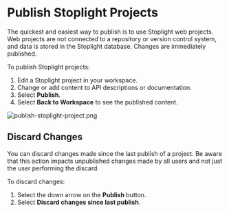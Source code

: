 # Publish Stoplight Projects

The quickest and easiest way to publish is to use Stoplight web projects. Web projects are not connected to a repository or version control system, and data is stored in the Stoplight database. Changes are immediately published.

To publish Stoplight projects:

1. Edit a Stoplight project in your workspace.
2. Change or add content to API descriptions or documentation.
3. Select **Publish**. 
4. Select **Back to Workspace** to see the published content. 

<!-- focus: center -->
![publish-stoplight-project.png](https://stoplight.io/api/v1/projects/cHJqOjI/images/jVpXa0nDufo)

## Discard Changes

You can discard changes made since the last publish of a project. Be aware that this action impacts unpublished changes made by all users and not just the user performing the discard.

To discard changes:

1. Select the down arrow on the **Publish** button.
2. Select **Discard changes since last publish**.